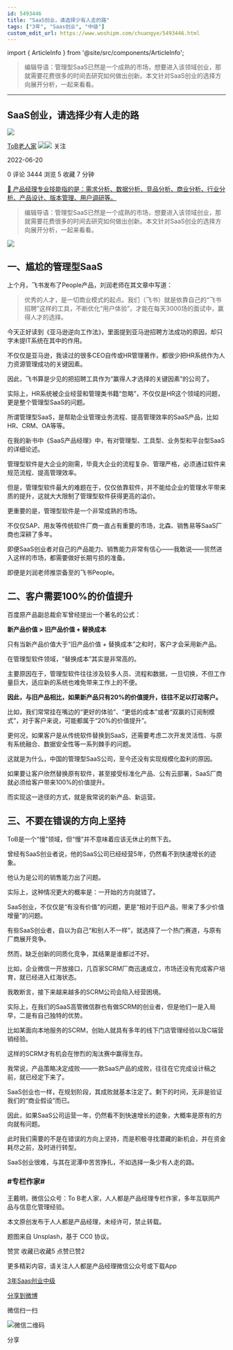 ```yaml
---
id: 5493446
title: "SaaS创业，请选择少有人走的路"
tags: ["3年", "Saas创业", "中级"]
custom_edit_url: https://www.woshipm.com/chuangye/5493446.html
---
```

import { ArticleInfo } from '@site/src/components/ArticleInfo';

<ArticleInfo
    author="ToB老人家"
    authorLink="https://www.woshipm.com/u/859990"
    published="2022-06-20"
    views={3444}
    comments={0}
    collects={5}
/>

> 编辑导语：管理型SaaS已然是一个成熟的市场，想要进入该领域创业，那就需要花费很多的时间去研究如何做出创新。本文针对SaaS创业的选择方向展开分析，一起来看看。

---

## SaaS创业，请选择少有人走的路

[![](https://static.woshipm.com/APP_U_202112_20211230144110_3012.jpeg?imageView2/1/w/72/h/72/q/100)](https://www.woshipm.com/u/859990)

[ToB老人家](https://www.woshipm.com/u/859990) ![](https://static.woshipm.com/tag/1121_1@2x.png)![](https://static.woshipm.com/tag/2103_1@2x.png) 关注

2022-06-20

0 评论 3444 浏览 5 收藏 7 分钟

[🔗 产品经理专业技能指的是：需求分析、数据分析、竞品分析、商业分析、行业分析、产品设计、版本管理、用户调研等。](https://ke.qidianla.com/courses/90pm)

> 编辑导语：管理型SaaS已然是一个成熟的市场，想要进入该领域创业，那就需要花费很多的时间去研究如何做出创新。本文针对SaaS创业的选择方向展开分析，一起来看看。

![](https://image.woshipm.com/wp-files/2022/06/Rw1J172qnjRWzAq56BbC.jpg)

## 一、尴尬的管理型SaaS

上个月，飞书发布了People产品，刘润老师在其文章中写道：

> 优秀的人才，是一切商业模式的起点。我们（飞书）就是依靠自己的“飞书招聘”这样的工具，不断优化“用户体验”，才能在每天3000场的面试中，赢得人才的选择。

今天正好读到《亚马逊逆向工作法》，里面提到亚马逊招聘方法成功的原因，却只字未提IT系统在其中的作用。

不仅仅是亚马逊，我读过的很多CEO自传或HR管理著作，都很少把HR系统作为人力资源管理成功的关键因素。

因此，飞书算是少见的把招聘工具作为“赢得人才选择的关键因素”的公司了。

实际上，HR系统被企业经营和管理类书籍“忽略”，不仅仅是HR这个领域的问题，更是整个管理型SaaS的问题。

所谓管理型SaaS，是帮助企业管理业务流程、提高管理效率的SaaS产品，比如HR、CRM、OA等等。

在我的新书中《SaaS产品经理》中，有对管理型、工具型、业务型和平台型SaaS的详细论述。

管理型软件是大企业的刚需，毕竟大企业的流程复杂、管理严格，必须通过软件来规范流程、提高管理效率。

但是，管理型软件最大的难题在于，仅仅依靠软件，并不能给企业的管理水平带来质的提升，这就大大限制了管理型软件获得更高的溢价。

更重要的是，管理型软件是一个非常成熟的市场。

不仅仅SAP、用友等传统软件厂商一直占有重要的市场，北森、销售易等SaaS厂商也深耕了多年。

即便SaaS创业者对自己的产品能力、销售能力非常有信心——我敢说——贸然进入这样的市场，都需要做好长期亏损的准备。

即便是刘润老师推崇备至的飞书People。

## 二、客户需要100%的价值提升

百度原产品副总裁俞军曾经提出一个著名的公式：

**新产品价值 > 旧产品价值 + 替换成本**

只有当新产品价值大于“旧产品价值 + 替换成本”之和时，客户才会采用新产品。

在管理型软件领域，“替换成本”其实是非常高的。

主要原因在于，管理型软件往往涉及较多人员、流程和数据，一旦切换，不但工作量巨大，适应新的系统也难免带来工作上的不便。

**因此，与旧产品相比，如果新产品只有20%的价值提升，往往不足以打动客户。**

比如，我们常常挂在嘴边的“更好的体验”、“更低的成本”或者“双赢的订阅制模式”，对于客户来说，可能都属于“20%的价值提升”。

更何况，如果客户是从传统软件替换到SaaS，还需要考虑二次开发灵活性、与原有系统融合、数据安全性等一系列棘手的问题。

这就是为什么，中国的管理型SaaS公司，至今还没有实现规模化盈利的原因。

如果要让客户欣然替换原有软件，甚至接受标准化产品、公有云部署，SaaS厂商就必须给客户带来100%的价值提升。

而实现这一途径的方式，就是我常说的新产品、新运营。

## 三、不要在错误的方向上坚持

ToB是一个“慢”领域，但“慢”并不意味着应该无休止的熬下去。

曾经有SaaS创业者说，他的SaaS公司已经经营5年，仍然看不到快速增长的迹象。

他认为是公司的销售能力出了问题。

实际上，这种情况更大的概率是：一开始的方向就错了。

SaaS创业，不仅仅是“有没有价值”的问题，更是“相对于旧产品，带来了多少价值增量”的问题。

有些SaaS创业者，自以为自己“和别人不一样”，就选择了一个热门赛道，与原有厂商展开竞争。

然而，缺乏创新的同质化竞争，其结果是谁都过不好。

比如，企业微信一开放接口，几百家SCRM厂商迅速成立，市场还没有完成客户培育，就已经进入红海状态。

我敢断言，接下来越来越多的SCRM公司会陷入经营困境。

实际上，在我们的SaaS高管微信群也有做SCRM的创业者，但是他们一是入局早，二是有自己独特的优势。

比如某面向本地服务的SCRM，创始人就具有多年的线下门店管理经验以及C端营销经验。

这样的SCRM才有机会在惨烈的淘汰赛中赢得生存。

我常说，产品策略决定成败——一款SaaS产品的成败，往往在它完成设计稿之前，就已经定下来了。

SaaS创业也一样，在规划阶段，其成败就基本注定了。剩下的时间，无非是验证我们的“商业假设”而已。

因此，如果SaaS公司运营一年，仍然看不到快速增长的迹象，大概率是原有的方向就有问题。

此时我们需要的不是在错误的方向上坚持，而是积极寻找潜藏的新机会，并在资金耗尽之前，及时进行转型。

SaaS创业很难，与其在泥潭中苦苦挣扎，不如选择一条少有人走的路。

### #专栏作家#

王戴明，微信公众号：To B老人家，人人都是产品经理专栏作家，多年互联网产品与信息化管理经验。

本文原创发布于人人都是产品经理，未经许可，禁止转载。

题图来自 Unsplash，基于 CC0 协议。

赞赏 收藏已收藏5 点赞已赞2

更多精彩内容，请关注人人都是产品经理微信公众号或下载App

[3年](https://www.woshipm.com/tag/3%e5%b9%b4)[Saas创业](https://www.woshipm.com/tag/saas%e5%88%9b%e4%b8%9a)[中级](https://www.woshipm.com/tag/%e4%b8%ad%e7%ba%a7)

[分享到微博](https://service.weibo.com/share/share.php?appkey=2775287854&title=SaaS创业，请选择少有人走的路&url=https://www.woshipm.com/chuangye/5493446.html&pic=https://image.woshipm.com/wp-files/2022/06/Rw1J172qnjRWzAq56BbC.jpg)

微信扫一扫

![微信二维码](https://api.pwmqr.com/qrcode/create/?url=https://www.woshipm.com/chuangye/5493446.html)

分享